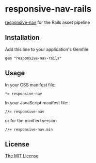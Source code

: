 # responsive-nav-rails

[responsive-nav](http://responsive-nav.com) for the Rails asset pipeline

## Installation

Add this line to your application's Gemfile:

    gem "responsive-nav-rails"

## Usage

In your CSS manifest file:

    *= responsive-nav

In your JavaScript manifest file:

    //= responsive-nav

or for the minified version

    //= responsive-nav.min

## License 

[The MIT License](https://github.com/vevix/responsive-nav-rails/blob/master/LICENSE.md)